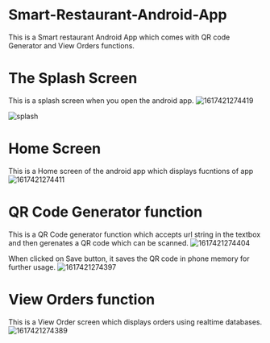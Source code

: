 # Smart-Restaurant-Android-App
This is a Smart restaurant Android App which comes with QR code Generator and View Orders functions.


# The Splash Screen
This is a splash screen when you open the android app.
![1617421274419](https://user-images.githubusercontent.com/43025108/137590154-6e58ba78-bb30-4597-bd38-40e3bc24077f.jpg)

![splash](https://user-images.githubusercontent.com/43025108/137590439-c214433e-10df-4a1e-8bc3-0f5923d434c5.jpg)


# Home Screen
This is a Home screen of the android app which displays fucntions of app
![1617421274411](https://user-images.githubusercontent.com/43025108/137590155-a633f468-838f-4a4a-9623-a2278454908e.jpg)


# QR Code Generator function
This is a QR Code generator function which accepts url string in the textbox and then gerenates a QR code which can be scanned.
![1617421274404](https://user-images.githubusercontent.com/43025108/137590161-92009345-66cd-4840-abb3-68ce2a9a7f57.jpg)

When clicked on Save button, it saves the QR code in phone memory for further usage.
![1617421274397](https://user-images.githubusercontent.com/43025108/137590165-352668b3-8f4c-46a4-845f-36c07670cabc.jpg)


# View Orders function
This is a View Order screen which displays orders using realtime databases.
![1617421274389](https://user-images.githubusercontent.com/43025108/137590171-b8b46ec9-ab5f-486d-bbaf-28988b34c6f5.jpg)
